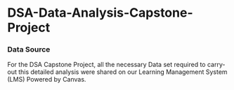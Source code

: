 # DSA-Data-Analysis-Capstone-Project

### Data Source
For the DSA Capstone Project, all the necessary Data set required to carry-out this detailed analysis were shared on our Learning Management System (LMS) Powered by Canvas.
